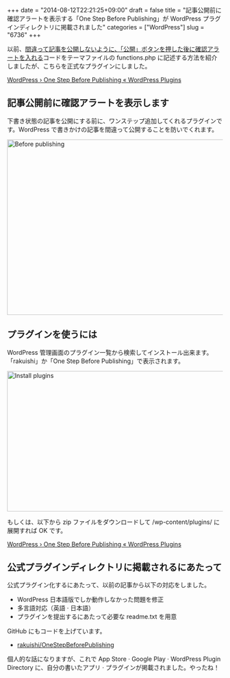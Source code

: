 +++
date = "2014-08-12T22:21:25+09:00"
draft = false
title = "記事公開前に確認アラートを表示する「One Step Before Publishing」が WordPress プラグインディレクトリに掲載されました"
categories = ["WordPress"]
slug = "6736"
+++

以前、<a href="http://rakuishi.com/archives/6161" target="_blank">間違って記事を公開しないように、「公開」ボタンを押した後に確認アラートを入れる</a>コードをテーマファイルの functions.php に記述する方法を紹介しましたが、こちらを正式なプラグインにしました。

<a href="http://wordpress.org/plugins/one-step-before-publishing/" target="_blank">WordPress › One Step Before Publishing « WordPress Plugins</a>

<h2>記事公開前に確認アラートを表示します</h2>

下書き状態の記事を公開にする前に、ワンステップ追加してくれるプラグインです。WordPress で書きかけの記事を間違って公開することを防いでくれます。

<img class="align-center" src="/images/2014/08/before_publishing.png" alt="Before publishing" title="before_publishing.png" border="0" width="728" height="410" />

<h2>プラグインを使うには</h2>

WordPress 管理画面のプラグイン一覧から検索してインストール出来ます。「rakuishi」か「One Step Before Publishing」で表示されます。

<img class="align-center" src="/images/2014/08/install_plugins.png" alt="Install plugins" title="install_plugins.png" border="0" width="728" height="328" />

もしくは、以下から zip ファイルをダウンロードして /wp-content/plugins/ に展開すれば OK です。

<a href="http://wordpress.org/plugins/one-step-before-publishing/" target="_blank">WordPress › One Step Before Publishing « WordPress Plugins</a>

<h2>公式プラグインディレクトリに掲載されるにあたって</h2>

公式プラグイン化するにあたって、以前の記事から以下の対応をしました。

<ul>
<li>WordPress 日本語版でしか動作しなかった問題を修正</li>
<li>多言語対応（英語 &middot; 日本語）</li>
<li>プラグインを提出するにあたって必要な readme.txt を用意</li>
</ul>

GitHub にもコードを上げています。

<ul>
<li><a href="https://github.com/rakuishi/OneStepBeforePublishing" target="_blank">rakuishi/OneStepBeforePublishing</a></li>
</ul>

個人的な話になりますが、これで App Store &middot; Google Play &middot; WordPress Plugin Directory に、自分の書いたアプリ &middot; プラグインが掲載されました。やったね！
